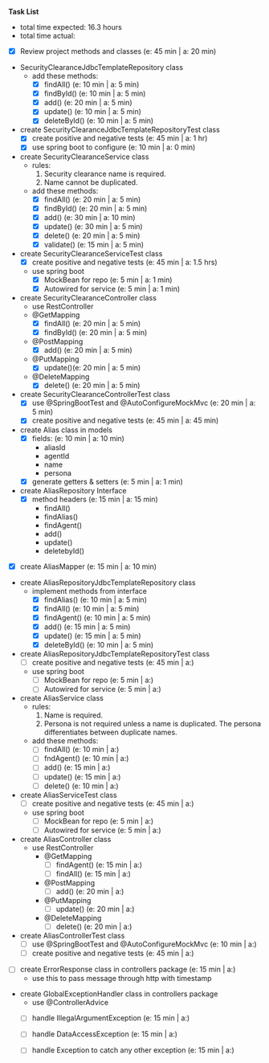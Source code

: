 **Task List**

- total time expected: 16.3 hours
- total time actual:

- [x] Review project methods and classes (e: 45 min | a: 20 min)

- SecurityClearanceJdbcTemplateRepository class
    - add these methods:
        - [x] findAll() (e: 10 min | a: 5 min)
        - [x] findById() (e: 10 min | a: 5 min)
        - [x] add() (e: 20 min | a: 5 min)
        - [x] update() (e: 10 min | a: 5 min)
        - [x] deleteById() (e: 10 min | a: 5 min)

- create SecurityClearanceJdbcTemplateRepositoryTest class
    - [X] create positive and negative tests (e: 45 min | a: 1 hr)
    - [x] use spring boot to configure (e: 10 min | a: 0 min)
    
- create SecurityClearanceService class
    - rules: 
        1. Security clearance name is required.
        2. Name cannot be duplicated.
    - add these methods:
        - [x] findAll() (e: 20 min | a: 5 min)
        - [x] findById() (e: 20 min | a: 5 min)
        - [x] add() (e: 30 min | a: 10 min)
        - [x] update() (e: 30 min | a: 5 min)
        - [x] delete() (e: 20 min | a: 5 min)
        - [x] validate() (e: 15 min | a: 5 min)
        
- create SecurityClearanceServiceTest class
    - [x] create positive and negative tests (e: 45 min | a: 1.5 hrs)
    - use spring boot
        - [x] MockBean for repo (e: 5 min | a: 1 min)
        - [x] Autowired for service (e: 5 min | a: 1 min)
        
- create SecurityClearanceController class
    - use RestController
    - @GetMapping
        - [x] findAll() (e: 20 min | a: 5 min)
        - [x] findById() (e: 20 min | a: 5 min)
    - @PostMapping
        - [x] add() (e: 20 min | a: 5 min)
    - @PutMapping
        - [x] update()(e: 20 min | a: 5 min)
    - @DeleteMapping
        - [x] delete() (e: 20 min | a: 5 min)
        
- create SecurityClearanceControllerTest class
    - [x] use @SpringBootTest and @AutoConfigureMockMvc (e: 20 min | a: 5 min)
    - [x] create positive and negative tests (e: 45 min | a: 45 min)

- create Alias class in models
    - [x] fields: (e: 10 min | a: 10 min)
        - aliasId
        - agentId
        - name
        - persona
    - [x] generate getters & setters (e: 5 min | a: 1 min)
    
- create AliasRepository Interface
    - [x] method headers (e: 15 min | a: 15 min)
        - findAll()
        - findAlias()
        - findAgent()
        - add()
        - update()
        - deletebyId()
        
- [x] create AliasMapper (e: 15 min | a: 10 min)

- create AliasRepositoryJdbcTemplateRepository class
    - implement methods from interface
        - [x] findAlias() (e: 10 min | a: 5 min)
        - [x] findAll() (e: 10 min | a: 5 min)
        - [x] findAgent() (e: 10 min | a: 5 min)
        - [x] add() (e: 15 min | a: 5 min)
        - [x] update() (e: 15 min | a: 5 min)
        - [x] deleteById() (e: 10 min | a: 5 min)

- create AliasRepositoryJdbcTemplateRepositoryTest class
    - [ ] create positive and negative tests (e: 45 min | a:)
    - use spring boot
        - [ ] MockBean for repo (e: 5 min | a:)
        - [ ] Autowired for service (e: 5 min | a:)
            
- create AliasService class
    - rules:
        1. Name is required.
        2. Persona is not required unless a name is duplicated.
        The persona differentiates between duplicate names.
    - add these methods:
        - [ ] findAll() (e: 10 min | a:)
        - [ ] fndAgent() (e: 10 min | a:)
        - [ ] add() (e: 15 min | a:)
        - [ ] update() (e: 15 min | a:)
        - [ ] delete() (e: 10 min | a:)
        
- create AliasServiceTest class
    - [ ] create positive and negative tests (e: 45 min | a:)
    - use spring boot
        - [ ] MockBean for repo (e: 5 min | a:)
        - [ ] Autowired for service (e: 5 min | a:)

- create AliasController class
    - use RestController
        - @GetMapping
            - [ ] findAgent() (e: 15 min | a:)
            - [ ] findAll() (e: 15 min | a:)
        - @PostMapping
            - [ ] add() (e: 20 min | a:)
        - @PutMapping
            - [ ] update() (e: 20 min | a:)
        - @DeleteMapping
            - [ ] delete() (e: 20 min | a:)
            
- create AliasControllerTest class
    - [ ] use @SpringBootTest and @AutoConfigureMockMvc (e: 10 min | a:)
    - [ ] create positive and negative tests (e: 45 min | a:)
 
- [ ] create ErrorResponse class in controllers package (e: 15 min | a:)
    - use this to pass message through http with timestamp
        
- create GlobalExceptionHandler class in controllers package
    - use @ControllerAdvice
    - [ ] handle IllegalArgumentException (e: 15 min | a:)
    - [ ] handle DataAccessException (e: 15 min | a:)
    - [ ] handle Exception to catch any other exception (e: 15 min | a:)
    



    

